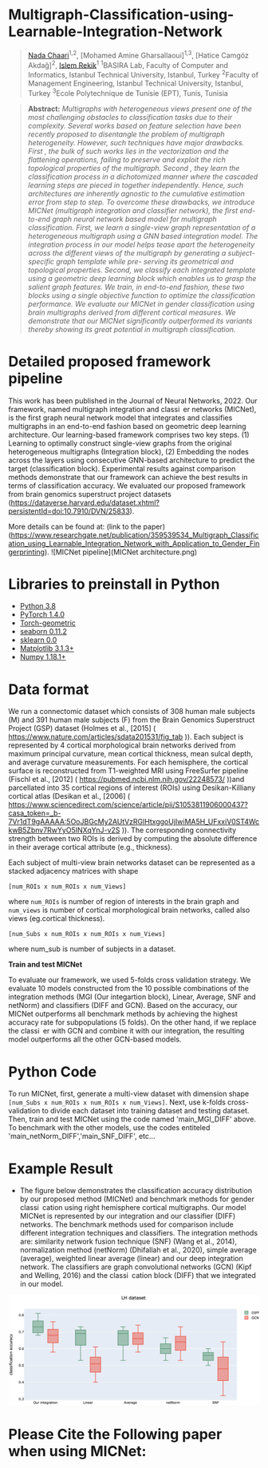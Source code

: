 # Multigraph-Classification-using-Learnable-Integration-Network

> [Nada Chaari](https://github.com/https://github.com/nadachaari/Multigraph-Classification-using-Learnable-Integration-Network/)<sup>1,2</sup>, [Mohamed Amine Gharsallaoui]<sup>1,3</sup>, [Hatice Camgöz Akdağ]<sup>2</sup>, [Islem Rekik](https://basira-lab.com/)<sup>1</sup>
> <sup>1</sup>BASIRA Lab, Faculty of Computer and Informatics, Istanbul Technical University, Istanbul, Turkey
> <sup>2</sup>Faculty of Management Engineering, Istanbul Technical University, Istanbul, Turkey
> <sup>3</sup>Ecole Polytechnique de Tunisie (EPT), Tunis, Tunisia

> **Abstract:** *Multigraphs with heterogeneous views present one of the most challenging obstacles to classification tasks due to their complexity. Several works based on feature selection have been recently proposed to disentangle the problem of multigraph heterogeneity. However, such techniques have major drawbacks. First , the bulk of such works lies in the vectorization and the flattening operations, failing to preserve and exploit the rich topological properties of the multigraph. Second , they learn the classification process in a dichotomized manner where the cascaded learning steps are pieced in together independently. Hence, such architectures are inherently agnostic to the cumulative estimation error from step to step. To overcome these drawbacks, we introduce MICNet (multigraph integration and classifier network), the first end-to-end graph neural network based model for multigraph classification. First, we learn a single-view graph representation of a heterogeneous multigraph using a GNN based integration model. The integration process in our model helps tease apart the heterogeneity across the different views of the multigraph by generating a subject-specific graph template while pre- serving its geometrical and topological properties. Second, we classify each integrated template using a geometric deep learning block which enables
us to grasp the salient graph features. We train, in end-to-end fashion, these two blocks using a single objective function to optimize the classification performance. We evaluate our MICNet in gender classification using brain multigraphs derived from different cortical measures. We demonstrate that our MICNet significantly outperformed its variants thereby showing its great potential in multigraph classification.*


# Detailed proposed framework pipeline

This work has been published in the Journal of Neural Networks, 2022. Our framework, named multigraph integration
and classi er networks (MICNet), is the first graph neural network model that integrates and classifies multigraphs in an end-to-end fashion based on geometric deep learning architecture. Our learning-based framework comprises two key steps. (1) Learning to optimally construct single-view graphs
from the original heterogeneous multigraphs (Integration block), (2) Embedding the nodes across the layers using consecutive GNN-based architecture to predict the target (classification block). Experimental results against comparison methods demonstrate that our framework can achieve the best results in terms of classification accuracy. We evaluated our proposed framework from brain genomics superstruct project datasets (https://dataverse.harvard.edu/dataset.xhtml?persistentId=doi:10.7910/DVN/25833).

More details can be found at: (link to the paper) (https://www.researchgate.net/publication/359539534_Multigraph_Classification_using_Learnable_Integration_Network_with_Application_to_Gender_Fingerprinting).
![MICNet pipeline](MICNet architecture.png)

# Libraries to preinstall in Python
* [Python 3.8](https://www.python.org/)
* [PyTorch 1.4.0](http://pytorch.org/)
* [Torch-geometric](https://github.com/rusty1s/pytorch_geometric)
* [seaborn 0.11.2](https://pypi.org/project/seaborn/)
* [sklearn 0.0](https://pypi.org/project/sklearn/)
* [Matplotlib 3.1.3+](https://matplotlib.org/)
* [Numpy 1.18.1+](https://numpy.org/)


# Data format
We run a connectomic dataset which consists of 308 human male subjects (M) and 391 human male subjects (F) from the Brain Genomics Superstruct Project (GSP) dataset (Holmes et al., [2015] ( https://www.nature.com/articles/sdata201531/fig_tab )). Each subject is represented by 4 cortical morphological brain networks derived from maximum principal curvature, mean cortical thickness, mean sulcal depth, and average curvature measurements. For each hemisphere, the cortical surface is reconstructed from T1-weighted MRI using FreeSurfer pipeline (Fischl et al., [2012] ( https://pubmed.ncbi.nlm.nih.gov/22248573/ ))and parcellated into 35 cortical regions of interest (ROIs) using Desikan-Killiany cortical atlas (Desikan et al., [2006] ( https://www.sciencedirect.com/science/article/pii/S1053811906000437?casa_token=_b-7Vr1dT9gAAAAA:5OoJBGcMy2AUtVzRGlHtxggoUjIwiMA5H_UFxxiV0ST4WckwB5Zbnv7RwYyO5INXqYnJ-v2S )). The corresponding connectivity strength between two ROIs is derived by computing the absolute difference in their average cortical attribute (e.g., thickness).

Each subject of multi-view brain networks dataset can be represented as a stacked adjacency matrices with shape
```
[num_ROIs x num_ROIs x num_Views]
```
where `num_ROIs` is number of region of interests in the brain graph and `num_views` is number of cortical morphological brain networks, called also views (eg.cortical thickness).
```
[num_Subs x num_ROIs x num_ROIs x num_Views]
```
where num_sub is number of subjects in a dataset. 


**Train and test MICNet**

To evaluate our framework, we used 5-folds cross validation strategy. We evaluate 10 models constructed from the 10 possible combinations of the
integration methods (MGI (Our integartion block), Linear, Average, SNF and netNorm) and classifiers (DIFF and GCN). Based on the accuracy, our MICNet
outperforms all benchmark methods by achieving the highest accuracy rate for subpopulations (5 folds). On the other hand, if we replace the classi er with GCN and combine it with our integration, the resulting model outperforms all the other GCN-based models.

# Python Code
To run MICNet, first, generate a multi-view dataset with dimension shape `[num_Subs x num_ROIs x num_ROIs x num_Views]`. Next, use k-folds cross-validation to divide each dataset into training dataset and testing dataset. Then, train and test MICNet using the code named 'main_MGI_DIFF' above. To benchmark with the other models, use the codes entiteled 'main_netNorm_DIFF','main_SNF_DIFF', etc...

# Example Result

* The figure below demonstrates the classification accuracy distribution by our proposed method (MICNet) and benchmark methods for gender classi cation using right hemisphere cortical multigraphs. Our model MICNet is represented by our integration and our classifier (DIFF) networks. The benchmark methods used for comparison include different integration techniques and classifiers. The integration methods are: similarity network fusion technique (SNF) (Wang et al., 2014), normalization method (netNorm) (Dhifallah et al., 2020), simple average (average), weighted linear average (linear) and our deep integration network. The classifiers are graph convolutional networks (GCN) (Kipf and Welling, 2016) and the classi cation block (DIFF) that we integrated in our model.

<p align="center">
  <img src="./Classification accuracy.png">
</p>

# Please Cite the Following paper when using MICNet:

